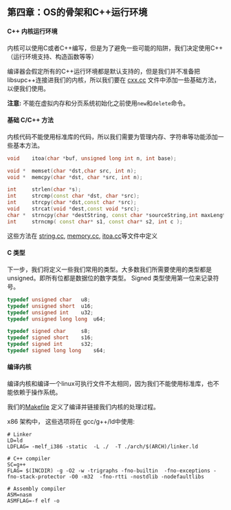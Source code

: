 ## 第四章：OS的骨架和C++运行环境

#### C++ 内核运行环境

内核可以使用C或者C++编写，但是为了避免一些可能的陷阱，我们决定使用C++（运行环境支持、构造函数等等）


编译器会假定所有的C++运行环境都是默认支持的，但是我们并不准备把libsupc++连接进我们的内核，所以我们要在 [cxx.cc](https://github.com/SamyPesse/How-to-Make-a-Computer-Operating-System/blob/master/src/kernel/runtime/cxx.cc) 文件中添加一些基础方法，以便我们使用。

**注意:** 不能在虚拟内存和分页系统初始化之前使用`new`和`delete`命令。

#### 基础 C/C++ 方法

内核代码不能使用标准库的代码，所以我们需要为管理内存、字符串等功能添加一些基本方法。

```cpp
void 	itoa(char *buf, unsigned long int n, int base);

void *	memset(char *dst,char src, int n);
void *	memcpy(char *dst, char *src, int n);

int 	strlen(char *s);
int 	strcmp(const char *dst, char *src);
int 	strcpy(char *dst,const char *src);
void 	strcat(void *dest,const void *src);
char *	strncpy(char *destString, const char *sourceString,int maxLength);
int 	strncmp( const char* s1, const char* s2, int c );
```

这些方法在 [string.cc](https://github.com/wencheng256/How-to-Make-a-Computer-Operating-System/blob/master/src/kernel/runtime/string.cc), [memory.cc](https://github.com/wencheng256/How-to-Make-a-Computer-Operating-System/blob/master/src/kernel/runtime/memory.cc), [itoa.cc](https://github.com/SamyPesse/How-to-Make-a-Computer-Operating-System/blob/master/src/kernel/runtime/itoa.cc)等文件中定义

#### C 类型

下一步，我们将定义一些我们常用的类型。大多数我们所需要使用的类型都是unsigned。即所有位都是数据位的数字类型。 Signed 类型使用第一位来记录符号。
```cpp
typedef unsigned char 	u8;
typedef unsigned short 	u16;
typedef unsigned int 	u32;
typedef unsigned long long 	u64;

typedef signed char 	s8;
typedef signed short 	s16;
typedef signed int 		s32;
typedef signed long long	s64;
```

#### 编译内核

编译内核和编译一个linux可执行文件不太相同，因为我们不能使用标准库，也不能依赖于操作系统。

我们的[Makefile](https://github.com/SamyPesse/How-to-Make-a-Computer-Operating-System/blob/master/src/kernel/Makefile) 定义了编译并链接我们内核的处理过程。

x86 架构中， 这些选项将在 gcc/g++/ld中使用:

```
# Linker
LD=ld
LDFLAG= -melf_i386 -static  -L ./  -T ./arch/$(ARCH)/linker.ld

# C++ compiler
SC=g++
FLAG= $(INCDIR) -g -O2 -w -trigraphs -fno-builtin  -fno-exceptions -fno-stack-protector -O0 -m32  -fno-rtti -nostdlib -nodefaultlibs 

# Assembly compiler
ASM=nasm
ASMFLAG=-f elf -o
```
